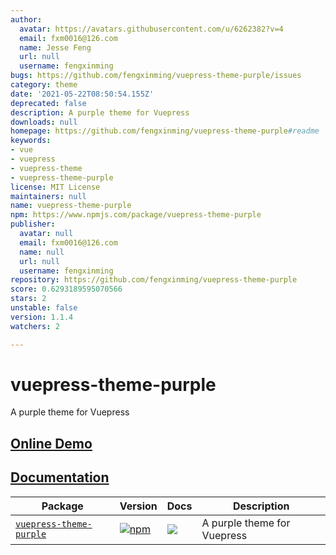 ```yaml
---
author:
  avatar: https://avatars.githubusercontent.com/u/6262382?v=4
  email: fxm0016@126.com
  name: Jesse Feng
  url: null
  username: fengxinming
bugs: https://github.com/fengxinming/vuepress-theme-purple/issues
category: theme
date: '2021-05-22T08:50:54.155Z'
deprecated: false
description: A purple theme for Vuepress
downloads: null
homepage: https://github.com/fengxinming/vuepress-theme-purple#readme
keywords:
- vue
- vuepress
- vuepress-theme
- vuepress-theme-purple
license: MIT License
maintainers: null
name: vuepress-theme-purple
npm: https://www.npmjs.com/package/vuepress-theme-purple
publisher:
  avatar: null
  email: fxm0016@126.com
  name: null
  url: null
  username: fengxinming
repository: https://github.com/fengxinming/vuepress-theme-purple
score: 0.6293189595070566
stars: 2
unstable: false
version: 1.1.4
watchers: 2

---
```


# vuepress-theme-purple
A purple theme for Vuepress

## [Online Demo](https://fengxinming.github.io/vuepress-theme-purple/)

## [Documentation](packages/vuepress-theme-purple/README.md)

| Package | Version | Docs | Description |
| ------- | ------- | ---- | ----------- |
| [`vuepress-theme-purple`](packages/vuepress-theme-purple) | [![npm](https://img.shields.io/npm/v/vuepress-theme-purple.svg?style=flat-square)](https://www.npmjs.com/package/vuepress-theme-purple) | [![](https://img.shields.io/badge/API%20Docs-markdown-lightgrey.svg?style=flat-square)](packages/vuepress-theme-purple#readme) | A purple theme for Vuepress |
